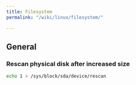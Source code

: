 ```yaml
---
title: Filesystem
permalink: "/wiki/linux/filesystem/"

---
```

## General

### Rescan physical disk after increased size

```bash
echo 1 > /sys/block/sda/device/rescan
```